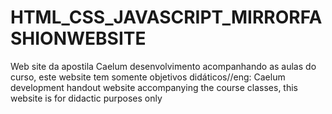 # HTML_CSS_JAVASCRIPT_MIRRORFASHIONWEBSITE
 Web site da apostila Caelum desenvolvimento acompanhando as aulas do curso, este website tem somente objetivos didáticos//eng: Caelum development handout website accompanying the course classes, this website is for didactic purposes only
